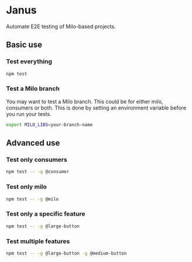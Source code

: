 # Janus

Automate E2E testing of Milo-based projects.

## Basic use

### Test everything
```bash
npm test
```

### Test a Milo branch
You may want to test a Milo branch. This could be for either milo, consumers or both. This is done by setting an environment variable before you run your tests.

```bash
export MILO_LIBS=your-branch-name
```

## Advanced use
### Test only consumers
```bash
npm test -- -g @consumer
```

### Test only milo
```bash
npm test -- -g @milo
```

### Test only a specific feature
```bash
npm test -- -g @large-button
```

### Test multiple features
```bash
npm test -- -g @large-button -g @medium-button
```
